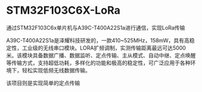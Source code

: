 # STM32F103C6X-LoRa
通过STM32F103C6x单片机与A39C-T400A22S1a进行通信，实现LoRa传输

A39C-T400A22S1a是泽耀科技研发的，一款410~525MHz，158mW，具有高稳定性，工业级的无线串口模块。LORA扩频调制，实测传输距离最远可达5000米。该模块具备数据广播、数据监听、定点传输、主从模式、自动中继、定点唤醒等传输方式，支持超低功耗，多样化的功能和极高的稳定性，可广泛应用于各种环境下，轻松实现低频无线数据传输。

该项目则是实现简单的定点传输
